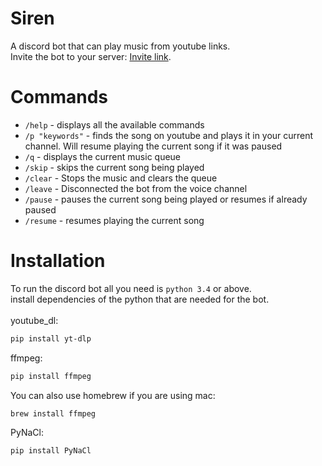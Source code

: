 # Siren
A discord bot that can play music from youtube links. <br>
Invite the bot to your server: [Invite link](https://discord.com/api/oauth2/authorize?client_id=1129949491324268635&permissions=8&scope=bot).

# Commands
* `/help` - displays all the available commands
* `/p "keywords"` - finds the song on youtube and plays it in your current channel. Will resume playing the current song if it was paused
* `/q` - displays the current music queue
* `/skip` - skips the current song being played
* `/clear` - Stops the music and clears the queue
* `/leave` - Disconnected the bot from the voice channel
* `/pause` - pauses the current song being played or resumes if already paused
* `/resume` - resumes playing the current song

# Installation
To run the discord bot all you need is `python 3.4` or above.\
install dependencies of the python that are needed for the bot.\
  \
youtube_dl:
  ```md
  pip install yt-dlp
  ```

ffmpeg:
  ```md
  pip install ffmpeg
  ```
You can also use homebrew if you are using mac:
  ```md
  brew install ffmpeg
  ```

PyNaCl:
  ```md
  pip install PyNaCl
  ```

